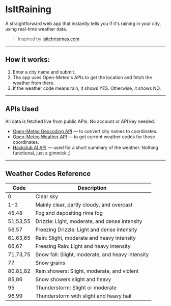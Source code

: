 # IsItRaining

A straightforward web app that instantly tells you if it's raining in your city, using real-time weather data. 
> Inspired by [isitchristmas.com](https://isitchristmas.com).
---
## How it works:

1. Enter a city name and submit.
2. The app uses Open-Meteo's APIs to get the location and fetch the weather from there.
4. If the weather code means rain, it shows YES. Otherwise, it shows NO.
---
## APIs Used

All data is fetched live from public APIs. No account or API key needed.
- [Open-Meteo Geocoding API](https://open-meteo.com/en/docs/geocoding-api) — to convert city names to coordinates.
- [Open-Meteo Weather API](https://open-meteo.com/en/docs) — to get current weather codes for those coordinates.
- [Hackclub AI API](https://ai.hackclub.com/) — used for a short summary of the weather. Nothing functional, just a gimmick ;)

---

## Weather Codes Reference

| Code      | Description                                         |
|-----------|-----------------------------------------------------|
| 0         | Clear sky                                           |
| 1-3       | Mainly clear, partly cloudy, and overcast           |
| 45,48     | Fog and depositing rime fog                         |
| 51,53,55  | Drizzle: Light, moderate, and dense intensity       |
| 56,57     | Freezing Drizzle: Light and dense intensity         |
| 61,63,65  | Rain: Slight, moderate and heavy intensity          |
| 66,67     | Freezing Rain: Light and heavy intensity            |
| 71,73,75  | Snow fall: Slight, moderate, and heavy intensity    |
| 77        | Snow grains                                         |
| 80,81,82  | Rain showers: Slight, moderate, and violent         |
| 85,86     | Snow showers slight and heavy                       |
| 95        | Thunderstorm: Slight or moderate                    |
| 96,99     | Thunderstorm with slight and heavy hail             |

